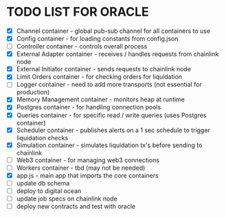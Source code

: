 # TODO LIST FOR ORACLE
- [x] Channel container - global pub-sub channel for all containers to use
- [x] Config container - for loading constants from config.json
- [ ] Controller container - controls overall process
- [x] External Adapter container - receives / handles requests from chainlink node
- [x] External Initiator container - sends requests to chainlink node
- [x] Limit Orders container - for checking orders for liquidation
- [ ] Logger container - need to add more transports (not essential for production)
- [x] Memory Management container - monitors heap at runtime
- [x] Postgres container - for handling connection pools
- [x] Queries container - for specific read / write queries (uses Postgres container)
- [x] Scheduler container - publishes alerts on a 1 sec schedule to trigger liquidation checks
- [x] Simulation container - simulates liquidation tx's before sending to chainlink
- [ ] Web3 container - for managing web3 connections
- [ ] Workers container - tbd (may not be needed)
- [x] app.js - main app that imports the core containers
- [ ] update db schema
- [ ] deploy to digital ocean
- [ ] update job specs on chainlink node
- [ ] deploy new contracts and test with oracle